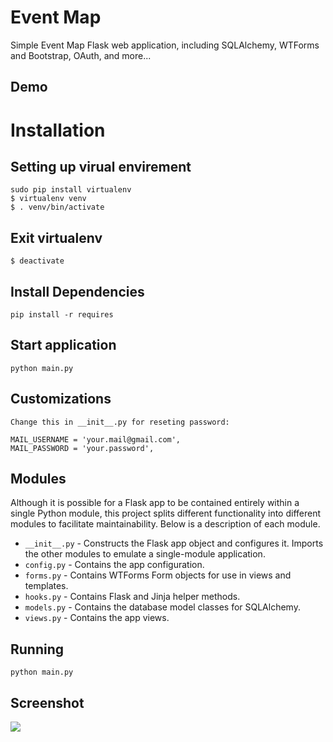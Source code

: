 # Event Map

Simple Event Map Flask web application, including SQLAlchemy, WTForms and Bootstrap, OAuth, and more...

## Demo



# Installation

## Setting up virual envirement
    
    sudo pip install virtualenv
    $ virtualenv venv
    $ . venv/bin/activate

## Exit virtualenv
    $ deactivate
    
## Install Dependencies
    
    pip install -r requires
    
##  Start application

    python main.py
   
## Customizations
    Change this in __init__.py for reseting password:
      
    MAIL_USERNAME = 'your.mail@gmail.com',
    MAIL_PASSWORD = 'your.password',

## Modules

Although it is possible for a Flask app to be contained entirely within a single Python module, this project splits different functionality into different modules to facilitate maintainability. Below is a description of each module.

- `__init__.py` - Constructs the Flask app object and configures it. Imports the other modules to emulate a single-module application.
- `config.py` - Contains the app configuration.
- `forms.py` - Contains WTForms Form objects for use in views and templates.
- `hooks.py` - Contains Flask and Jinja helper methods.
- `models.py` - Contains the database model classes for SQLAlchemy.
- `views.py` - Contains the app views.

## Running

    python main.py

## Screenshot

![](https://raw.github.com/homoludens/EventMap/master/screenshot.png)
